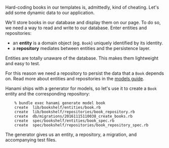 Hard-coding books in our templates is, admittedly, kind of cheating. Let's add some dynamic data to our application.

We'll store books in our database and display them on our page. To do so, we need a way to read and write to our database. Enter entities and repositories:

* an **entity** is a domain object (eg. `Book`) uniquely identified by its identity.
* a **repository** mediates between entities and the persistence layer.

Entities are totally unaware of the database. This makes them lightweight and easy to test.

For this reason we need a repository to persist the data that a `Book` depends on. Read more about entities and repositories in the [models guide](http://hanamirb.org/guides/1.0/models/overview).

Hanami ships with a generator for models, so let's use it to create a `Book` entity and the corresponding repository:
    
```    
    % bundle exec hanami generate model book
    create  lib/bookshelf/entities/book.rb
    create  lib/bookshelf/repositories/book_repository.rb
    create  db/migrations/20161115110038_create_books.rb
    create  spec/bookshelf/entities/book_spec.rb
    create  spec/bookshelf/repositories/book_repository_spec.rb
```    

The generator gives us an entity, a repository, a migration, and accompanying test files.
